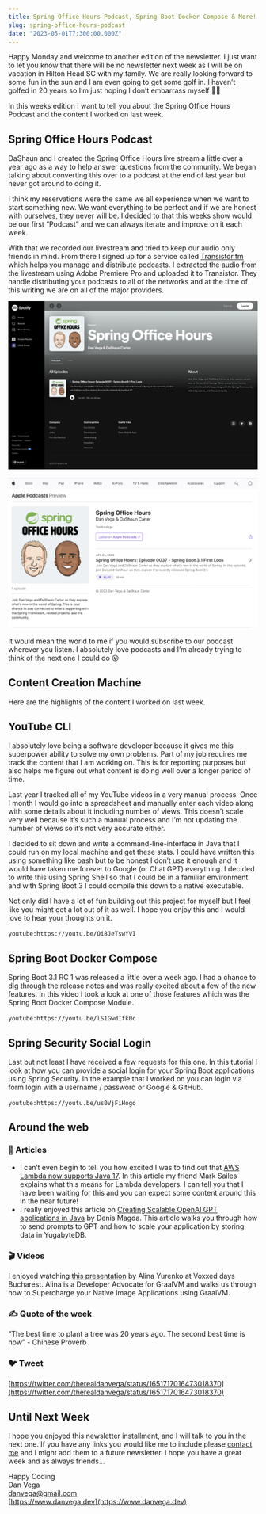 ```yaml
---
title: Spring Office Hours Podcast, Spring Boot Docker Compose & More!
slug: spring-office-hours-podcast
date: "2023-05-01T7:300:00.000Z"
---
```


Happy Monday and welcome to another edition of the newsletter. I just want to let you know that there will be no newsletter next week as I will be on vacation in Hilton Head SC with my family. We are really looking forward to some fun in the sun and I am even going to get some golf in. I haven’t golfed in 20 years so I’m just hoping I don’t embarrass myself 🤦‍♂️

In this weeks edition I want to tell you about the Spring Office Hours Podcast and the content I worked on last week.

## Spring Office Hours Podcast

DaShaun and I created the Spring Office Hours live stream a little over a year ago as a way to help answer questions from the community. We began talking about converting this over to a podcast at the end of last year but never got around to doing it.

I think my reservations were the same we all experience when we want to start something new. We want everything to be perfect and if we are honest with ourselves, they never will be. I decided to that this weeks show would be our first “Podcast” and we can always iterate and improve on it each week.

With that we recorded our livestream and tried to keep our audio only friends in mind. From there I signed up for a service called [Transistor.fm](http://Transistor.fm) which helps you manage and distribute podcasts. I extracted the audio from the livestream using Adobe Premiere Pro and uploaded it to Transistor. They handle distributing your podcasts to all of the networks and at the time of this writing we are on all of the major providers.

![Spotify Podcasts](./spotify-podcast.png)

![Apple Podcasts](./apple-podcast.png)

It would mean the world to me if you would subscribe to our podcast wherever you listen. I absolutely love podcasts and I’m already trying to think of the next one I could do 😜

## Content Creation Machine

Here are the highlights of the content I worked on last week.

## YouTube CLI

I absolutely love being a software developer because it gives me this superpower ability to solve my own problems. Part of my job requires me track the content that I am working on. This is for reporting purposes but also helps me figure out what content is doing well over a longer period of time.

Last year I tracked all of my YouTube videos in a very manual process. Once I month I would go into a spreadsheet and manually enter each video along with some details about it including number of views. This doesn’t scale very well because it’s such a manual process and I’m not updating the number of views so it’s not very accurate either.

I decided to sit down and write a command-line-interface in Java that I could run on my local machine and get these stats. I could have written this using something like bash but to be honest I don’t use it enough and it would have taken me forever to Google (or Chat GPT) everything. I decided to write this using Spring Shell so that I could be in a familiar environment and with Spring Boot 3 I could compile this down to a native executable.

Not only did I have a lot of fun building out this project for myself but I feel like you might get a lot out of it as well. I hope you enjoy this and I would love to hear your thoughts on it.

`youtube:https://youtu.be/Oi8JeTswYVI`

## Spring Boot Docker Compose

Spring Boot 3.1 RC 1 was released a little over a week ago. I had a chance to dig through the release notes and was really excited about a few of the new features. In this video I took a look at one of those features which was the Spring Boot Docker Compose Module.

`youtube:https://youtu.be/lS1GwdIfk0c`

## Spring Security Social Login

Last but not least I have received a few requests for this one. In this tutorial I look at how you can provide a social login for your Spring Boot applications using Spring Security. In the example that I worked on you can login via form login with a username / password or Google & GitHub.

`youtube:https://youtu.be/us0VjFiHogo`

## Around the web

### 📝 Articles

- I can’t even begin to tell you how excited I was to find out that [AWS Lambda now supports Java 17](https://aws.amazon.com/blogs/compute/java-17-runtime-now-available-on-aws-lambda/). In this article my friend Mark Sailes explains what this means for Lambda developers. I can tell you that I have been waiting for this and you can expect some content around this in the near future!
- I really enjoyed this article on [Creating Scalable OpenAI GPT applications in Java](https://foojay.io/today/creating-scalable-openai-gpt-applications-in-java/) by Denis Magda. This article walks you through how to send prompts to GPT and how to scale your application by storing data in YugabyteDB.

### 🎬 Videos

I enjoyed watching [this presentation](https://www.youtube.com/watch?v=--TsEhxgRfg) by Alina Yurenko at Voxxed days Bucharest. Alina is a Developer Advocate for GraalVM and walks us through how to Supercharge your Native Image Applications using GraalVM.

### ✍️ Quote of the week

“The best time to plant a tree was 20 years ago. The second best time is now” - Chinese Proverb

### 🐦 Tweet

[https://twitter.com/therealdanvega/status/1651717016473018370](https://twitter.com/therealdanvega/status/1651717016473018370)

## Until Next Week

I hope you enjoyed this newsletter installment, and I will talk to you in the next one. If you have any links you would like me to include please [contact me](http://twitter.com/therealdanvega) and I might add them to a future newsletter. I hope you have a great week and as always friends...

Happy Coding<br/>
Dan Vega<br/>
danvega@gmail.com<br/>
[https://www.danvega.dev](https://www.danvega.dev)

